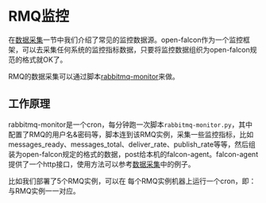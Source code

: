 # RMQ监控

在[数据采集](../philosophy/data-collect.md)一节中我们介绍了常见的监控数据源。open-falcon作为一个监控框架，可以去采集任何系统的监控指标数据，只要将监控数据组织为open-falcon规范的格式就OK了。

RMQ的数据采集可以通过脚本[rabbitmq-monitor](https://github.com/iambocai/falcon-monit-scripts/tree/master/rabbitmq)来做。

## 工作原理

rabbitmq-monitor是一个cron，每分钟跑一次脚本```rabbitmq-monitor.py```，其中配置了RMQ的用户名&密码等，脚本连到该RMQ实例，采集一些监控指标，比如messages_ready、messages_total、deliver_rate、publish_rate等等，然后组装为open-falcon规定的格式的数据，post给本机的falcon-agent。falcon-agent提供了一个http接口，使用方法可以参考[数据采集](../philosophy/data-collect.md)中的例子。

比如我们部署了5个RMQ实例，可以在 每个RMQ实例机器上运行一个cron，即：与RMQ实例一一对应。

